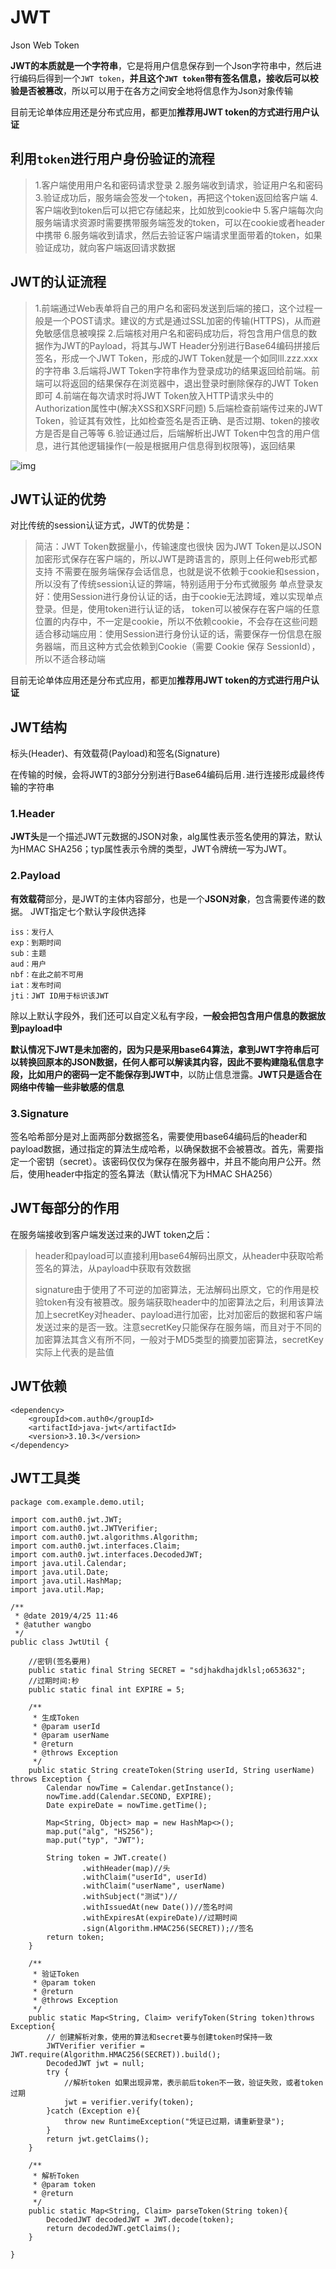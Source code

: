 # JWT

Json Web Token

**JWT的本质就是一个字符串**，它是将用户信息保存到一个Json字符串中，然后进行编码后得到一个`JWT token`，**并且这个`JWT token`带有签名信息，接收后可以校验是否被篡改**，所以可以用于在各方之间安全地将信息作为Json对象传输

目前无论单体应用还是分布式应用，都更加**推荐用JWT token的方式进行用户认证**

## 利用`token`进行用户身份验证的流程

>1.客户端使用用户名和密码请求登录
>2.服务端收到请求，验证用户名和密码
>3.验证成功后，服务端会签发一个token，再把这个token返回给客户端
>4.客户端收到token后可以把它存储起来，比如放到cookie中
>5.客户端每次向服务端请求资源时需要携带服务端签发的token，可以在cookie或者header中携带
>6.服务端收到请求，然后去验证客户端请求里面带着的token，如果验证成功，就向客户端返回请求数据

## JWT的认证流程

>1.前端通过Web表单将自己的用户名和密码发送到后端的接口，这个过程一般是一个POST请求。建议的方式是通过SSL加密的传输(HTTPS)，从而避免敏感信息被嗅探
>2.后端核对用户名和密码成功后，将包含用户信息的数据作为JWT的Payload，将其与JWT Header分别进行Base64编码拼接后签名，形成一个JWT Token，形成的JWT Token就是一个如同lll.zzz.xxx的字符串
>3.后端将JWT Token字符串作为登录成功的结果返回给前端。前端可以将返回的结果保存在浏览器中，退出登录时删除保存的JWT Token即可
>4.前端在每次请求时将JWT Token放入HTTP请求头中的Authorization属性中(解决XSS和XSRF问题)
>5.后端检查前端传过来的JWT Token，验证其有效性，比如检查签名是否正确、是否过期、token的接收方是否是自己等等
>6.验证通过后，后端解析出JWT Token中包含的用户信息，进行其他逻辑操作(一般是根据用户信息得到权限等)，返回结果

![img](https://img-blog.csdnimg.cn/img_convert/900b3e81f832b2f08c2e8aabb540536a.png)

## JWT认证的优势

对比传统的session认证方式，JWT的优势是：

>简洁：JWT Token数据量小，传输速度也很快
>因为JWT Token是以JSON加密形式保存在客户端的，所以JWT是跨语言的，原则上任何web形式都支持
>不需要在服务端保存会话信息，也就是说不依赖于cookie和session，所以没有了传统session认证的弊端，特别适用于分布式微服务
>单点登录友好：使用Session进行身份认证的话，由于cookie无法跨域，难以实现单点登录。但是，使用token进行认证的话， token可以被保存在客户端的任意位置的内存中，不一定是cookie，所以不依赖cookie，不会存在这些问题
>适合移动端应用：使用Session进行身份认证的话，需要保存一份信息在服务器端，而且这种方式会依赖到Cookie（需要 Cookie 保存 SessionId），所以不适合移动端

目前无论单体应用还是分布式应用，都更加**推荐用JWT token的方式进行用户认证**

## JWT结构

标头(Header)、有效载荷(Payload)和签名(Signature)

在传输的时候，会将JWT的3部分分别进行Base64编码后用`.`进行连接形成最终传输的字符串

### 1.Header

**JWT头**是一个描述JWT元数据的JSON对象，alg属性表示签名使用的算法，默认为HMAC SHA256；typ属性表示令牌的类型，JWT令牌统一写为JWT。

### 2.Payload

**有效载荷**部分，是JWT的主体内容部分，也是一个**JSON对象**，包含需要传递的数据。 JWT指定七个默认字段供选择

```
iss：发行人
exp：到期时间
sub：主题
aud：用户
nbf：在此之前不可用
iat：发布时间
jti：JWT ID用于标识该JWT
```

除以上默认字段外，我们还可以自定义私有字段，**一般会把包含用户信息的数据放到payload中**

**默认情况下JWT是未加密的，因为只是采用base64算法，拿到JWT字符串后可以转换回原本的JSON数据，任何人都可以解读其内容，因此不要构建隐私信息字段，比如用户的密码一定不能保存到JWT中**，以防止信息泄露。**JWT只是适合在网络中传输一些非敏感的信息**

### 3.Signature

签名哈希部分是对上面两部分数据签名，需要使用base64编码后的header和payload数据，通过指定的算法生成哈希，以确保数据不会被篡改。首先，需要指定一个密钥（secret）。该密码仅仅为保存在服务器中，并且不能向用户公开。然后，使用header中指定的签名算法（默认情况下为HMAC SHA256）

## JWT每部分的作用

在服务端接收到客户端发送过来的JWT token之后：

>header和payload可以直接利用base64解码出原文，从header中获取哈希签名的算法，从payload中获取有效数据
>
>signature由于使用了不可逆的加密算法，无法解码出原文，它的作用是校验token有没有被篡改。服务端获取header中的加密算法之后，利用该算法加上secretKey对header、payload进行加密，比对加密后的数据和客户端发送过来的是否一致。注意secretKey只能保存在服务端，而且对于不同的加密算法其含义有所不同，一般对于MD5类型的摘要加密算法，secretKey实际上代表的是盐值



## JWT依赖

```
<dependency>
    <groupId>com.auth0</groupId>
    <artifactId>java-jwt</artifactId>
    <version>3.10.3</version>
</dependency>
```



## JWT工具类

```
package com.example.demo.util;

import com.auth0.jwt.JWT;
import com.auth0.jwt.JWTVerifier;
import com.auth0.jwt.algorithms.Algorithm;
import com.auth0.jwt.interfaces.Claim;
import com.auth0.jwt.interfaces.DecodedJWT;
import java.util.Calendar;
import java.util.Date;
import java.util.HashMap;
import java.util.Map;

/**
 * @date 2019/4/25 11:46
 * @atuther wangbo
 */
public class JwtUtil {

    //密钥(签名要用)
    public static final String SECRET = "sdjhakdhajdklsl;o653632";
    //过期时间:秒
    public static final int EXPIRE = 5;

    /**
     * 生成Token
     * @param userId
     * @param userName
     * @return
     * @throws Exception
     */
    public static String createToken(String userId, String userName) throws Exception {
        Calendar nowTime = Calendar.getInstance();
        nowTime.add(Calendar.SECOND, EXPIRE);
        Date expireDate = nowTime.getTime();

        Map<String, Object> map = new HashMap<>();
        map.put("alg", "HS256");
        map.put("typ", "JWT");

        String token = JWT.create()
                .withHeader(map)//头
                .withClaim("userId", userId)
                .withClaim("userName", userName)
                .withSubject("测试")//
                .withIssuedAt(new Date())//签名时间
                .withExpiresAt(expireDate)//过期时间
                .sign(Algorithm.HMAC256(SECRET));//签名
        return token;
    }

    /**
     * 验证Token
     * @param token
     * @return
     * @throws Exception
     */
    public static Map<String, Claim> verifyToken(String token)throws Exception{
        // 创建解析对象，使用的算法和secret要与创建token时保持一致
        JWTVerifier verifier = JWT.require(Algorithm.HMAC256(SECRET)).build();
        DecodedJWT jwt = null;
        try {
        	//解析token 如果出现异常，表示前后token不一致，验证失败，或者token过期
            jwt = verifier.verify(token);
        }catch (Exception e){
            throw new RuntimeException("凭证已过期，请重新登录");
        }
        return jwt.getClaims();
    }

    /**
     * 解析Token
     * @param token
     * @return
     */
    public static Map<String, Claim> parseToken(String token){
        DecodedJWT decodedJWT = JWT.decode(token);
        return decodedJWT.getClaims();
    }

}
```

